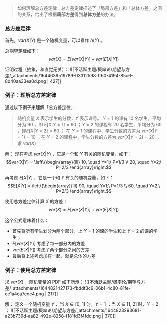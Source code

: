 > 如何理解总方差定律：总方差定律描述了「局部方差」和「总体方差」之间的关系，给出了根据**局部方差**得到**总体方差**的办法。


### 总方差定律
首先，$var(X|Y)$  是一个随机变量，可以看作 $h(Y)$ 。

总期望定律如下：
$$var(X) = E[var(X|Y)] + var(E[X|Y])$$

证明过程（抽象，和直觉无关）：
![[不活跃主题/概率论/期望与方差/_attachments/1644639519789-03312598-ff60-4194-85c6-8d40aa33ea0d.png | 427]]

### 例子：理解总方差定律
通过以下例子来理解「总方差定律」：
> 随机变量 $X$  表示学生的分数，$Y$  表示课号。
> $Y=1$  的课有 $10$  名学生，平均分为 $90$ ，即 $E[X|Y=1]=90$ ；$Y=2$  的课程有 $20$  名学生，平均分为 $60$ ，即$E[X|Y=2]=60$ ；
> 在 $Y =1$  的课程中，学生分数的方差为 $var(X|Y=1) = 10$ ；在 $Y=2$  的课程中，学生分数的方差为 $var(X|Y=2)=20$ ；
> 求 $var(X)$  


解：
现在考虑 $var(X|Y)$ ，它是一个和 $Y$  有关的随机变量，如下：
$$var(X|Y) = 
\left\{\begin{array}{lll}
10, \quad Y=1;\ P=1/3 \\
20, \quad Y=2;\ P=2/3
\end{array}\right.$$

再考虑 $E[X|Y]$ ，它是一个和 $Y$  有关的随机变量，如下：
$$E[X|Y] = 
\left\{\begin{array}{lll}
90, \quad Y=1;\ P=1/3 \\
60, \quad Y=2;\ P=2/3
\end{array}\right.$$

使用总方差定律计算 $X$  的方差：
$$var(X) = E[var(X|Y)] + var(E[X|Y])$$

这个公式意味着什么：

- 首先将所有学生划分为两个部分，上 $Y=1$  的课的学生和上 $Y=2$  的课的学生；
- $E[var(X|Y)]$  考虑了每一部分内的方差
- $var(E[X|Y])$  考虑了两个部分之间的方差
- 最后将上述考虑加在一起，就是总体的方差


### 例子：使用总方差定律
求 $var(X)$ ，随机变量的 PDF 如下所示：
![[不活跃主题/概率论/期望与方差/_attachments/1644821427173-fbddf3c9-06b1-4c80-81fe-ce1a4ca7edc4.png | 217]]

解：
定义一个随机变量 $Y$ ，当 $X\in [0,\ 1]$  时，$Y=1$ ；当 $X\in[1,\ 2]$  时，$Y=2$ ；
![[不活跃主题/概率论/期望与方差/_attachments/1644823293681-a23b739d-aa82-492e-8258-f181fd3f4fdd.png | 370]]


